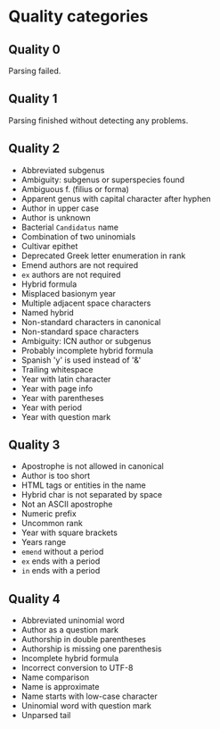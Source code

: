 # Quality categories

## Quality 0

Parsing failed.

## Quality 1

Parsing finished without detecting any problems.

## Quality 2

- Abbreviated subgenus
- Ambiguity: subgenus or superspecies found
- Ambiguous f. (filius or forma)
- Apparent genus with capital character after hyphen
- Author in upper case
- Author is unknown
- Bacterial `Candidatus` name
- Combination of two uninomials
- Cultivar epithet
- Deprecated Greek letter enumeration in rank
- Emend authors are not required
- `ex` authors are not required
- Hybrid formula
- Misplaced basionym year
- Multiple adjacent space characters
- Named hybrid
- Non-standard characters in canonical
- Non-standard space characters
- Ambiguity: ICN author or subgenus
- Probably incomplete hybrid formula
- Spanish 'y' is used instead of '&'
- Trailing whitespace
- Year with latin character
- Year with page info
- Year with parentheses
- Year with period
- Year with question mark

## Quality 3

- Apostrophe is not allowed in canonical
- Author is too short
- HTML tags or entities in the name
- Hybrid char is not separated by space
- Not an ASCII apostrophe
- Numeric prefix
- Uncommon rank
- Year with square brackets
- Years range
- `emend` without a period
- `ex` ends with a period
- `in` ends with a period

## Quality 4

- Abbreviated uninomial word
- Author as a question mark
- Authorship in double parentheses
- Authorship is missing one parenthesis
- Incomplete hybrid formula
- Incorrect conversion to UTF-8
- Name comparison
- Name is approximate
- Name starts with low-case character
- Uninomial word with question mark
- Unparsed tail
